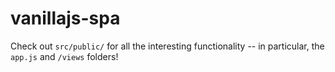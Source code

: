 # vanillajs-spa

Check out `src/public/` for all the interesting functionality -- in particular, the `app.js` and `/views` folders!

